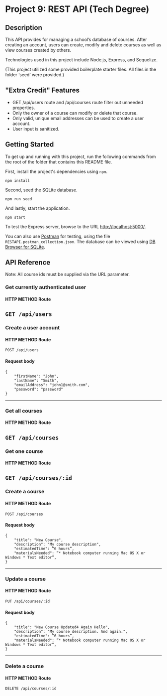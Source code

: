 # Project 9: REST API (Tech Degree)

## Description

This API provides for managing a school’s database of courses. After creating an account, users can create, modify and delete courses as well as view courses created by others.

Technologies used in this project include Node.js, Express, and Sequelize.

(This project utilized some provided boilerplate starter files. All files in the folder ‘seed’ were provided.)

## "Extra Credit" Features

- GET /api/users route and /api/courses route filter out unneeded properties.
- Only the owner of a course can modify or delete that course.
- Only valid, unique email addresses can be used to create a user account.
- User input is sanitized.

## Getting Started

To get up and running with this project, run the following commands from the root of the folder that contains this README file.

First, install the project's dependencies using `npm`.

```
npm install
```

Second, seed the SQLite database.

```
npm run seed
```

And lastly, start the application.

```
npm start
```

To test the Express server, browse to the URL [http://localhost:5000/](http://localhost:5000/).

You can also use [Postman](https://www.getpostman.com/) for testing, using the file `RESTAPI.postman_collection.json`. The database can be viewed using [DB Browser for SQLite](https://sqlitebrowser.org/).

## API Reference

Note: All course ids must be supplied via the URL parameter.

### Get currently authenticated user
#### HTTP METHOD Route
`GET /api/users`
---
### Create a user account
#### HTTP METHOD Route
`POST /api/users`
#### Request body
```
{
    "firstName": "John",
    "lastName": "Smith",
    "emailAddress": "john1@smith.com",
    "password": "password"
}
```
---
### Get all courses
#### HTTP METHOD Route
`GET /api/courses`
---
### Get one course
#### HTTP METHOD Route
`GET /api/courses/:id`
---
### Create a course
#### HTTP METHOD Route
`POST /api/courses`
#### Request body
```
{
    "title": "New Course",
    "description": "My course description",
    "estimatedTime": “6 hours”,
    "materialsNeeded": “* Notebook computer running Mac OS X or Windows * Text editor”,
}
```
---
### Update a course
#### HTTP METHOD Route
`PUT /api/courses/:id`

#### Request body
```
{
    "title": "New Course Updated4 Again Hello",
    "description": "My course description. And again.",
    "estimatedTime": “6 hours”,
    "materialsNeeded": “* Notebook computer running Mac OS X or Windows * Text editor”,
}
```
---
### Delete a course
#### HTTP METHOD Route
`DELETE /api/courses/:id`
